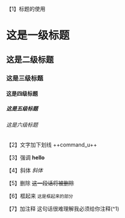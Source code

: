 【1】标题的使用
# 这是一级标题
## 这是二级标题
### 这是三级标题
#### 这是四级标题
##### 这是五级标题
###### 这是六级标题

【2】文字加下划线
++command_u++

【3】强调
**hello**

【4】斜体
*斜体*

【5】删除
~~这一段话将被删除~~

【6】框起来
`这是框起来的部分`

【7】加注释
这句话很难理解我必须给你注释(^1)

